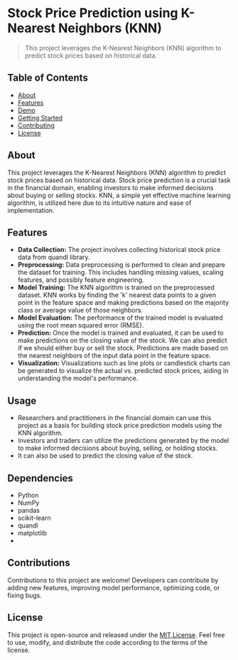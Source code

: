  # **Stock Price Prediction using K-Nearest Neighbors (KNN)**
> This project leverages the K-Nearest Neighbors (KNN) algorithm to predict stock prices based on historical data.

## Table of Contents

- [About](#about)
- [Features](#features)
- [Demo](#demo)
- [Getting Started](#getting-started)
- [Contributing](#contributing)
- [License](#license)

## About

This project leverages the K-Nearest Neighbors (KNN) algorithm to predict stock prices based on historical data. Stock price prediction is a crucial task in the financial domain, enabling investors to make informed decisions about buying or selling stocks. KNN, a simple yet effective machine learning algorithm, is utilized here due to its intuitive nature and ease of implementation.

## Features

-  **Data Collection:** The project involves collecting historical stock price data from quandl library.
-  **Preprocessing:** Data preprocessing is performed to clean and prepare the dataset for training. This includes handling missing values, scaling features, and possibly feature engineering.
-  **Model Training:** The KNN algorithm is trained on the preprocessed dataset. KNN works by finding the 'k' nearest data points to a given point in the feature space and making predictions based on the majority class or average value of those neighbors.
-  **Model Evaluation:** The performance of the trained model is evaluated using the root mean squared error (RMSE).
-  **Prediction:** Once the model is trained and evaluated, it can be used to make predictions on the closing value of the stock. We can also predict if we should either buy or sell the stock. Predictions are made based on the nearest neighbors of the input data point in the feature space.
-  **Visualization:** Visualizations such as line plots or candlestick charts can be generated to visualize the actual vs. predicted stock prices, aiding in understanding the model's performance.

## Usage
-   Researchers and practitioners in the financial domain can use this project as a basis for building stock price prediction models using the KNN algorithm.
-   Investors and traders can utilize the predictions generated by the model to make informed decisions about buying, selling, or holding stocks.
- It can also be used to predict the closing value of the stock.


## Dependencies
-   Python
-   NumPy
-   pandas
-   scikit-learn
-  quandl
-  matplotlib
- 
## Contributions 
Contributions to this project are welcome! Developers can contribute by adding new features, improving model performance, optimizing code, or fixing bugs.

## License 
This project is open-source and released under the [MIT License](https://github.com/Chitresh-code/Stock-Price-Prediction-using-KNN/blob/main/LICENSE). Feel free to use, modify, and distribute the code according to the terms of the license.
